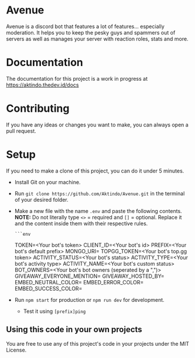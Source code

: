 # Avenue

Avenue is a discord bot that features a lot of features... especially moderation. It helps you to keep the pesky guys and spammers out of servers as well as manages your server with reaction roles, stats and more.

# Documentation

The documentation for this project is a work in progress at https://aktindo.thedev.id/docs

# Contributing

If you have any ideas or changes you want to make, you can always open a pull request.

# Setup

If you need to make a clone of this project, you can do it under 5 minutes.

- Install Git on your machine.
- Run `git clone https://github.com/Aktindo/Avenue.git` in the terminal of your desired folder.
- Make a new file with the name `.env` and
  paste the following contents.  
   **NOTE:** Do not literally type `<>` = required and `[]` = optional.
  Replace it and the content inside them with their respective rules.

      ```env

  TOKEN=<Your bot's token>
  CLIENT_ID=<Your bot's id>
  PREFIX=<Your bot's default prefix>
  MONGO_URI=<Your mongodb cluster url>
  TOPGG_TOKEN=<Your bot's top.gg token>
  ACTIVITY_STATUS=<Your bot's status>
  ACTIVITY_TYPE=<Your bot's activity type>
  ACTIVITY_NAME=<Your bot's custom status>
  BOT_OWNERS=<Your bot's bot owners (seperated by a ",")>
  GIVEAWAY_EVERYONE_MENTION=<If the bot should mention everyone during a giveaway>
  GIVEAWAY_HOSTED_BY=<If the bot should display the name of the host of a giveaway>
  EMBED_NEUTRAL_COLOR=<Default embed neutral color>
  EMBED_ERROR_COLOR=<Default embed error color>
  EMBED_SUCCESS_COLOR=<Default embed success color>

- Run `npm start` for production or `npm run dev` for development.
  - Test it using `[prefix]ping`

## Using this code in your own projects

You are free to use any of this project's code in your projects under the MIT License.
